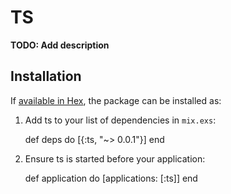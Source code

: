 # TS

**TODO: Add description**

## Installation

If [available in Hex](https://hex.pm/docs/publish), the package can be installed as:

  1. Add ts to your list of dependencies in `mix.exs`:

        def deps do
          [{:ts, "~> 0.0.1"}]
        end

  2. Ensure ts is started before your application:

        def application do
          [applications: [:ts]]
        end

